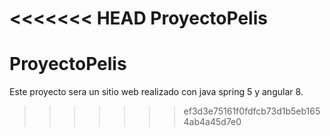 <<<<<<< HEAD
ProyectoPelis
=======
# ProyectoPelis
Este proyecto sera un sitio web realizado con java spring 5 y angular 8.
>>>>>>> ef3d3e75161f0fdfcb73d1b5eb1654ab4a45d7e0
